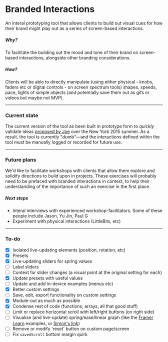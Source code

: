 # Branded Interactions
An interal prototyping tool that allows clients to build out visual cues for how their brand might play out as a series of screen-based interactions.

##### Why?
To facilitate the building out the mood and tone of their brand on screen-based interactions, alongside other branding considerations.

##### How?
Clients will be able to directly manipulate (using either physical - knobs, faders etc or digital controls - on screen spectrum tools) shapes, speeds, pace, lights of simple objects (and potentially save them out as gifs or videos but maybe not MVP).

***

### Current state
The current version of the tool as been built in prototype form to *quickly* validate ideas [proposed by Joe](https://docs.google.com/a/ustwo.com/document/d/19qUv0BSxZoihyoiLQi-Y1dvAGcc5_rFYiQIodabg58A/edit?usp=sharing) over the New York 2015 summer. As a result, the tool is currently "dumb"—and the interactions defined within the tool must be manually logged or recorded for future use.

***

### Future plans
We'd like to facilitate workshops with clients that allow them explore and solidify directions to build upon in projects. These exercises will probably need to be prefaced with branded interactions in context, to help their understanding of the importance of such an exercise in the first place.

##### Next steps
- Interal interviews with experienced workshop-facilitators. Some of these people include Jason, Yu Jin, Paul G
- Experiment with physical interactions (LittleBits, etc)

***

### To-do
- [x] Isolated live-updating elements (position, rotation, etc)
- [x] Presets
- [x] Live-updating sliders for spring values
- [ ] Label sliders
- [ ] Context for slider changes (a visual point at the original setting for each)
- [x] Update presets with useful values
- [ ] Update and add in-device examples (menus etc)
- [x] Better custom settings
- [ ] Save, edit, export functionality on custom settings
- [x] Module-out as much as possible
- [x] Condense rest of code (functions, arrays, all that good stuff)
- [ ] Limit or replace horizontal scroll with left/right buttons (on right side)
- [ ] Visualise (and live-update) spring/ease/linear graph (like the [Framer Learn](http://framerjs.com/learn/basics/animation/) examples, or [Simon's link](http://hosted.zeh.com.br/mctween/animationtypes.html))
- [ ] Remove or modify 'reset' button on custom page/screen
- [ ] Fix `savedScroll` bottom margin quirk
